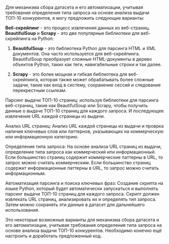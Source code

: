 
Для механизма сбора датасета и его автоматизации, учитывая требования определения типа запроса на основе анализа выдачи ТОП-10 конкурентов, я могу предложить следующие варианты:

**Веб-скрейпинг** - это процесс извлечения данных из веб-страниц.
**BeautifulSoup** и **Scrapy** - это две популярные библиотеки для веб-скрейпинга на Python:

1. **BeautifulSoup** - это библиотека Python для парсинга HTML и XML документов. Она часто используется для веб-скрейпинга. BeautifulSoup преобразует сложные HTML-документы в дерево объектов Python, таких как теги, навигабельные строки и так далее.

2. **Scrapy** - это более мощная и гибкая библиотека для веб-скрейпинга, которая также может обрабатывать более сложные задачи, такие как вход в систему, сохранение сессий и следование перекрестным ссылкам.

Парсинг выдачи ТОП-10 страниц: используя библиотеки для парсинга веб-страниц, такие как BeautifulSoup или Scrapy, чтобы получить данные о выдаче ТОП-10 страниц для каждого запроса. И последующее извлечение URL каждой страницы из выдачи.

Анализ URL страниц: Анализ URL каждой страницы из выдачи и проврка наличия ключевых слов или паттернов, указывающих на коммерческую или информационную категорию. 

Определение типа запроса: На основе анализа URL страниц из выдачи, определение типа запроса как коммерческий или информационный. Если большинство страниц содержит коммерческие паттерны в URL, то запрос можно считать коммерческим. Если большинство страниц содержит информационные паттерны в URL, то запрос можно считать информационным.

Автоматизация парсинга и поиска ключевых фраз: Создание скрипта на языке Python, который будет автоматически запускаться и выполнять парсинг выдачи ТОП-10 страниц для каждого запроса. Скрипт должен извлекать URL страниц, анализировать их и определять тип запроса. Затем можно сохранять эти данные в датасет для дальнейшего использования.

Это некоторые возможные варианты для механизма сбора датасета и его автоматизации, учитывая требования определения типа запроса на основе анализа выдачи ТОП-10 конкурентов. Необходимо конечно ещё настроить и доработать предложенный код. 
